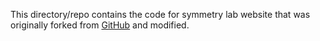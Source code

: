 
This directory/repo contains the code for symmetry lab website that was originally forked from [GitHub](http://bioboot.github.io/newlabsite/) and modified.


